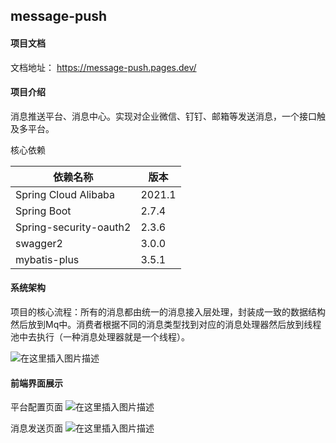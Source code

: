 ## message-push

#### 项目文档

文档地址： https://message-push.pages.dev/

#### 项目介绍

消息推送平台、消息中心。实现对企业微信、钉钉、邮箱等发送消息，一个接口触及多平台。

核心依赖

| 依赖名称               | 版本   |
| ---------------------- | ------ |
| Spring Cloud Alibaba   | 2021.1 |
| Spring Boot            | 2.7.4  |
| Spring-security-oauth2 | 2.3.6  |
| swagger2               | 3.0.0  |
| mybatis-plus           | 3.5.1  |



#### 系统架构

项目的核心流程：所有的消息都由统一的消息接入层处理，封装成一致的数据结构然后放到Mq中。消费者根据不同的消息类型找到对应的消息处理器然后放到线程池中去执行（一种消息处理器就是一个线程）。

![在这里插入图片描述](https://img-blog.csdnimg.cn/e5e27065bff14778bb30a7ee376b0edc.png)

#### 前端界面展示

平台配置页面
![在这里插入图片描述](https://img-blog.csdnimg.cn/8d9f854eb37c486cbb48484aacba27ff.png)


消息发送页面
![在这里插入图片描述](https://img-blog.csdnimg.cn/a6d1a9c578514c24a4406be2eb125e23.png)

